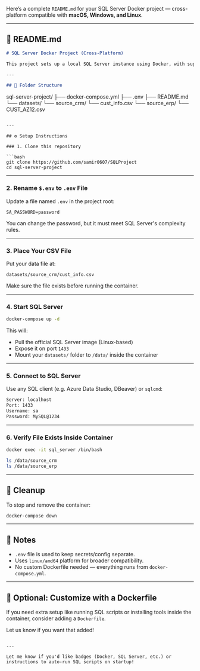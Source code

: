 Here’s a complete `README.md` for your SQL Server Docker project — cross-platform compatible with **macOS, Windows, and Linux**.

---

## 📘 README.md

```markdown
# SQL Server Docker Project (Cross-Platform)

This project sets up a local SQL Server instance using Docker, with support for `BULK INSERT` from a mounted dataset. It works seamlessly across **macOS**, **Windows**, and **Linux**.

---

## 🧱 Folder Structure

```

sql-server-project/
├── docker-compose.yml
├── .env
├── README.md
└── datasets/
		└── source_crm/
				└── cust_info.csv
		└── source_erp/
				└── CUST_AZ12.csv
````

---

## ⚙️ Setup Instructions

### 1. Clone this repository

```bash
git clone https://github.com/samir0607/SQLProject
cd sql-server-project
````

---

### 2. Rename `$.env` to `.env` File

Update a file named `.env` in the project root:

```env
SA_PASSWORD=password
```

You can change the password, but it must meet SQL Server's complexity rules.

---

### 3. Place Your CSV File

Put your data file at:

```
datasets/source_crm/cust_info.csv
```

Make sure the file exists before running the container.

---

### 4. Start SQL Server

```bash
docker-compose up -d
```

This will:

* Pull the official SQL Server image (Linux-based)
* Expose it on port `1433`
* Mount your `datasets/` folder to `/data/` inside the container

---

### 5. Connect to SQL Server

Use any SQL client (e.g. Azure Data Studio, DBeaver) or `sqlcmd`:

```bash
Server: localhost
Port: 1433
Username: sa
Password: MySQL@1234
```

---

### 6. Verify File Exists Inside Container

```bash
docker exec -it sql_server /bin/bash
```
```bash
ls /data/source_crm
ls /data/source_erp
```
---

## 🧼 Cleanup

To stop and remove the container:

```bash
docker-compose down
```

---

## 📌 Notes

* `.env` file is used to keep secrets/config separate.
* Uses `linux/amd64` platform for broader compatibility.
* No custom Dockerfile needed — everything runs from `docker-compose.yml`.

---

## 🧩 Optional: Customize with a Dockerfile

If you need extra setup like running SQL scripts or installing tools inside the container, consider adding a `Dockerfile`.

Let us know if you want that added!

```

---

Let me know if you'd like badges (Docker, SQL Server, etc.) or instructions to auto-run SQL scripts on startup!
```
